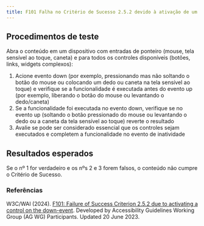```yaml
---
title: F101 Falha no Critério de Sucesso 2.5.2 devido à ativação de um controle no evento de inatividade
---
```


## Procedimentos de teste

Abra o conteúdo em um dispositivo com entradas de ponteiro (mouse, tela sensível ao toque, caneta) e para todos os controles disponíveis (botões, links, widgets complexos):
1. Acione evento down (por exemplo, pressionando mas não soltando o botão do mouse ou colocando um dedo ou caneta na tela sensível ao toque) e verifique se a funcionalidade é executada antes do evento up (por exemplo, liberando o botão do mouse ou levantando o dedo/caneta)
2. Se a funcionalidade foi executada no evento down, verifique se no evento up (soltando o botão pressionado do mouse ou levantando o dedo ou a caneta da tela sensível ao toque) reverte o resultado
3. Avalie se pode ser considerado essencial que os controles sejam executados e completem a funcionalidade no evento de inatividade

## Resultados esperados
Se o nº 1 for verdadeiro e os nºs 2 e 3 forem falsos, o conteúdo não cumpre o Critério de Sucesso.

### Referências

W3C/WAI (2024). [F101: Failure of Success Criterion 2.5.2 due to activating a control on the down-event](https://www.w3.org/WAI/WCAG21/Techniques/failures/F101). Developed by Accessibility Guidelines Working Group (AG WG) Participants. Updated 20 June 2023.